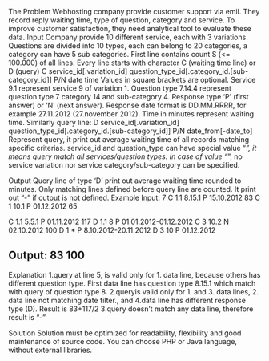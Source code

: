 The Problem
Webhosting company provide customer support via emil. They record reply waiting time, type of
question, category and service. To improve customer satisfaction, they need analytical tool to
evaluate these data.
Input
Company provide 10 different service, each with 3 variations. Questions are divided into 10
types, each can belong to 20 categories, a category can have 5 sub categories.
First line contains count S (<= 100.000) of all lines.
Every line starts with character C (waiting time line) or D (query)
C service_id[.variation_id] question_type_id[.category_id.[sub-category_id]] P/N date time
Values in square brackets are optional. Service 9.1 represent service 9 of variation 1. Question
type 7.14.4 represent question type 7 category 14 and sub-category 4. Response type ‘P’ (first
answer) or ‘N’ (next answer). Response date format is DD.MM.RRRR, for example 27.11.2012
(27.november 2012). Time in minutes represent waiting time.
Similarly query line:
D service_id[.variation_id] question_type_id[.category_id.[sub-category_id]] P/N date_from[-date_to]
Represent query, it print out average waiting time of all records matching specific criterias.
service_id and question_type can have special value “*”, it means query match all
services/question types. In case of value “*”, no service variation nor service
category/sub-category can be specified.

Output
Query line of type ‘D’ print out average waiting time rounded to minutes. Only matching lines
defined before query line are counted. It print out “-” if output is not defined.
Example
Input:
7
C 1.1 8.15.1 P 15.10.2012 83
C 1 10.1 P 01.12.2012 65

C 1.1 5.5.1 P 01.11.2012 117
D 1.1 8 P 01.01.2012-01.12.2012
C 3 10.2 N 02.10.2012 100
D 1 * P 8.10.2012-20.11.2012
D 3 10 P 01.12.2012

Output:
83
100
-
Explanation
1.query at line 5, is valid only for 1. data line, because others has different question type. First
data line has question type 8.15.1 which match with query of question type 8.
2.queryis valid only for 1. and 3. data lines, 2. data line not matching date filter., and 4.data line
has different response type (D). Result is 83+117/2
3.query doesn’t match any data line, therefore result is “-”

Solution
Solution must be optimized for readability, flexibility and good maintenance of source code. You
can choose PHP or Java language, without external libraries.
